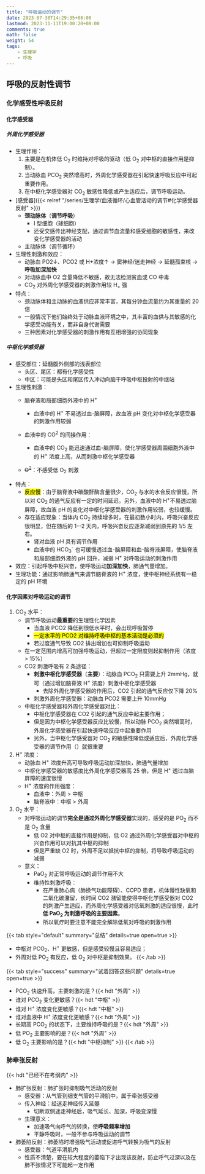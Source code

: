 ```yaml
---
title: "呼吸运动的调节"
date: 2023-07-30T14:29:35+08:00
lastmod: 2023-11-11T19:00:20+08:00
comments: true
math: false
weight: 54
tags:
    - 生理学
    - 呼吸
---
```


## 呼吸的反射性调节

### 化学感受性呼吸反射

#### 化学感受器

##### 外周化学感受器

- 生理作用：
    1. 主要是在机体低 O<sub>2</sub> 时维持对呼吸的驱动（低 O<sub>2</sub> 对中枢的直接作用是抑制）。
    2. 当动脉血 PCO<sub>2</sub> 突然增高时，外周化学感受器在引起快速呼吸反应中可起重要作用。
    3. 在中枢化学感受器对 CO<sub>2</sub> 敏感性降低或产生适应后，调节呼吸运动。
- [感受器]({{< relref "/series/生理学/血液循环/心血管活动的调节#化学感受器反射" >}})
    - **颈动脉体**（**调节呼吸**）
        - Ⅰ 型细胞（球细胞）
        - 还受交感传出神经支配，通过调节血流量和感受细胞的敏感性，来改变化学感受器的活动
    - 主动脉体（调节循环）
- 生理性刺激和效应：
    - 动脉血 PO2↓、PCO2 或 H+浓度↑ → 窦神经/迷走神经 → 延髓孤束核 → **呼吸加深加快**
    - 对动脉血中 O2 含量降低不敏感，故无法检测贫血或 CO 中毒
    - CO<sub>2</sub> 对外周化学感受器的刺激作用较 H<sub>+</sub> 强
- 特点：
    - 颈动脉体和主动脉的血液供应非常丰富，其每分钟血流量约为其重量的 20 倍
    - 一般情况下他们始终处于动脉血液环境之中，其丰富的血供与其敏感的化学感受功能有关，而非自身代谢需要
    - 三种因素对化学感受器的刺激作用有互相增强的协同现象

##### 中枢化学感受器

- 感受部位：延髓腹外侧部的浅表部位
    - 头区、尾区：都有化学感受性
    - 中区：可能是头区和尾区传入冲动向脑干呼吸中枢投射的中继站
- 生理性刺激：
    - 脑脊液和局部细胞外液中的 H<sup>+</sup>
        - 血液中的 H<sup>+</sup> 不易透过血-脑屏障，故血液 pH 变化对中枢化学感受器的刺激作用较弱
    - 血液中的 CO<sup>2</sup> 的间接作用：
        - 血液中的 CO<sub>2</sub> 能迅速通过血-脑屏障，使化学感受器周围细胞外液中的 H<sup>+</sup> 浓度上高，从而刺激中枢化学感受器

    - ~~O<sup>2</sup>~~：不感受低 O<sub>2</sub> 刺激
- 特点：
    - <mark>反应慢</mark>：由于脑脊液中碳酸酐酶含量很少，CO<sub>2</sub> 与水的水合反应很慢，所以对 CO<sub>2</sub> 的通气反应有一定的时间延迟。另外，血液中的 H<sup>+</sup>不易透过脑屏障，故血液 pH 的变化对中枢化学感受器的刺激作用较弱，也较缓慢。
    - 存在适应现象：当体内 CO<sub>2</sub> 持续增多时，在最初数小时内，呼吸兴奋反应很明显，但在随后的 1--2 天内，呼吸兴奋反应逐渐减弱到原先的 1/5 左右。
        - 肾对血液 pH 具有调节作用
        - 血液中的 HCO<sub>3</sub><sup>-</sup> 也可缓慢透过血-脑屏障和血-脑脊液屏障，使脑脊液和局部细胞外液的 pH 回升，减弱 H<sup>+</sup> 对呼吸运动的刺激作用
- 效应：引起呼吸中枢兴奋，使呼吸运动**加深加快**，肺通气量增加。
- 生理功能：通过影响肺通气来调节脑脊液的 H<sup>+</sup> 浓度，使中枢神经系统有一稳定的 pH 环境

#### 化学因素对呼吸运动的调节

1. CO<sub>2</sub> 水平：
    - 调节呼吸运动**最重要**的生理性化学因素
        - 当血液 PCO2 降低到很低水平时，会出现呼吸暂停
        - <mark>一定水平的 PCO2 对维持呼吸中枢的基本活动是必须的</mark>
        - 若过度通气导致 CO2 排出增加也可抑制呼吸运动
    - 在一定范围内增高可加强呼吸运动，但超过一定限度则起抑制作用（浓度 \> 15%）
    - CO2 刺激呼吸有 2 条途径：
        - **刺激中枢化学感受器**（**主要**）：动脉血 PCO<sub>2</sub> 只需要上升 2mmHg，就可（通过增加脑脊液 H<sup>+</sup> 浓度）刺激中枢化学感受器
            - 去除外周化学感受器的作用后，CO2 引起的通气反应仅下降 20%
        - 刺激外周化学感受器：动脉血 PCO2 需要上升 10mmHg
    - 中枢化学感受器和外周化学感受器对比：
        - 中枢化学感受器在 CO2 引起的通气反应中起主要作用；
        - 但是因为中枢化学感受器反应比较慢，所以动脉 PCO<sub>2</sub> 突然增高时，外周化学感受器在引起快速呼吸反应中起重要作用
        - 另外，当中枢化学感受器对 CO<sub>2</sub> 的敏感性降低或适应后，外周化学感受器的调节作用（）就很重要
2. H<sup>+</sup> 浓度：
    - 动脉血 H<sup>+</sup> 浓度升高可导致呼吸运动加深加快，肺通气量增加
    - 中枢化学感受器的敏感度比外周化学感受器高 25 倍，但是 H<sup>+</sup> 透过血脑屏障的速度很慢
    - H<sup>+</sup> 浓度的作用强度：
        - 血液中：外周 \> 中枢
        - 脑脊液中：中枢 \> 外周
3. O<sub>2</sub> 水平：
    - 对呼吸运动的调节**完全是通过外周化学感受器**实现的，感受的是 PO<sub>2</sub> 而不是 O<sub>2</sub> 含量
        - 低 O2 对中枢的直接作用是抑制，低 O2 通过外周化学感受器对中枢的兴奋作用可以对抗其中枢的抑制
        - 但是严重缺 O2 时，外周不足以抵抗中枢的抑制，将导致呼吸运动的减弱
    - 意义：
        - PaO<sub>2</sub> 对正常呼吸运动的调节作用不大
        - 维持性刺激呼吸：
            - 在严重肺心病（肺换气功能障碍）、COPD 患者，机体慢性缺氧和二氧化碳潴留，长时间 CO2 潴留能使得中枢化学感受器对 CO2 的刺激产生适应，而外周化学感受器对低氧刺激的适应很慢，此时 **低 PaO<sub>2</sub> 为刺激呼吸的主要因素**。
            - 所以氧疗时要注意不能完全解除低氧对呼吸的刺激作用

{{< tab style="default" summary="总结" details=true open=true >}}
- 中枢对 PCO<sub>2</sub>、H<sup>+</sup> 更敏感，但是感受较慢且容易适应；
- 外周对低 PO<sub>2</sub> 有反应，低 O<sub>2</sub> 对中枢是抑制效果。
{{< /tab >}}

{{< tab style="success" summary="试着回答这些问题" details=true open=true >}}
- PCO<sub>2</sub> 快速升高，主要刺激的是？{{< hdt "外周" >}}
- 谁对 PCO<sub>2</sub> 变化更敏感？{{< hdt "中枢" >}}
- 谁对 H<sup>+</sup> 浓度变化更敏感？{{< hdt "中枢" >}}
- 谁对血液中 H<sup>+</sup> 浓度变化更敏感？{{< hdt "外周" >}}
- 长期高 PCO<sub>2</sub> 的状态下，主要维持呼吸的是？{{< hdt "外周" >}}
- 低 PO<sub>2</sub> 主要影响的是？{{< hdt "外周" >}}
- 低 O<sub>2</sub> 主要影响的是？{{< hdt "中枢抑制" >}}
{{< /tab >}}

### 肺牵张反射

{{< hdt "已经不在考纲内" >}}

- 肺扩张反射：肺扩张时抑制吸气活动的反射
    - 感受器：从气管到细支气管的平滑肌中，属于牵张感受器
    - 传入神经：经迷走神经传入延髓
        - 切断双侧迷走神经后，吸气延长、加深，呼吸变深慢
    - 生理意义：
        - 加速吸气向呼气的转换，使**呼吸频率增加**
        - 平静呼吸时，一般不参与呼吸运动的调节
- 肺萎陷反射：肺萎陷时增强吸气活动或促进呼气转换为吸气的反射
    - 感受器：气道平滑肌内
    - 性质不清楚，要在较大程度的萎陷下才出现该反射，防止呼气过深以及在肺不张情况下可能起一定作用

